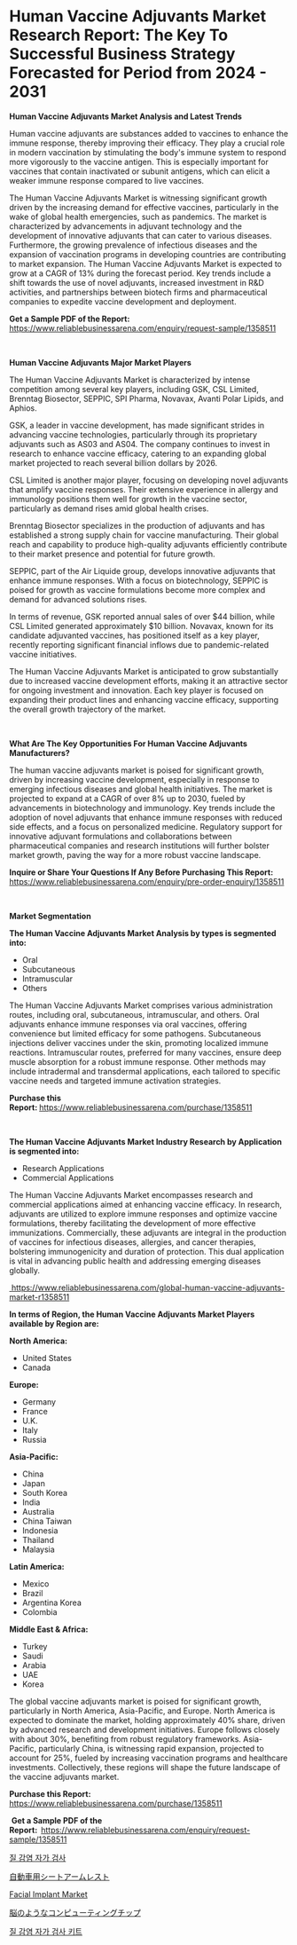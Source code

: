 <p><h1>Human Vaccine Adjuvants Market Research Report: The Key To Successful Business Strategy Forecasted for Period from 2024 - 2031</h1></p><p><strong>Human Vaccine Adjuvants Market Analysis and Latest Trends</strong></p>
<p><p>Human vaccine adjuvants are substances added to vaccines to enhance the immune response, thereby improving their efficacy. They play a crucial role in modern vaccination by stimulating the body's immune system to respond more vigorously to the vaccine antigen. This is especially important for vaccines that contain inactivated or subunit antigens, which can elicit a weaker immune response compared to live vaccines.</p><p>The Human Vaccine Adjuvants Market is witnessing significant growth driven by the increasing demand for effective vaccines, particularly in the wake of global health emergencies, such as pandemics. The market is characterized by advancements in adjuvant technology and the development of innovative adjuvants that can cater to various diseases. Furthermore, the growing prevalence of infectious diseases and the expansion of vaccination programs in developing countries are contributing to market expansion. The Human Vaccine Adjuvants Market is expected to grow at a CAGR of 13% during the forecast period. Key trends include a shift towards the use of novel adjuvants, increased investment in R&D activities, and partnerships between biotech firms and pharmaceutical companies to expedite vaccine development and deployment.</p></p>
<p><strong>Get a Sample PDF of the Report:&nbsp;</strong> <a href="https://www.reliablebusinessarena.com/enquiry/request-sample/1358511">https://www.reliablebusinessarena.com/enquiry/request-sample/1358511</a></p>
<p>&nbsp;</p>
<p><strong>Human Vaccine Adjuvants Major Market Players</strong></p>
<p><p>The Human Vaccine Adjuvants Market is characterized by intense competition among several key players, including GSK, CSL Limited, Brenntag Biosector, SEPPIC, SPI Pharma, Novavax, Avanti Polar Lipids, and Aphios. </p><p>GSK, a leader in vaccine development, has made significant strides in advancing vaccine technologies, particularly through its proprietary adjuvants such as AS03 and AS04. The company continues to invest in research to enhance vaccine efficacy, catering to an expanding global market projected to reach several billion dollars by 2026.</p><p>CSL Limited is another major player, focusing on developing novel adjuvants that amplify vaccine responses. Their extensive experience in allergy and immunology positions them well for growth in the vaccine sector, particularly as demand rises amid global health crises.</p><p>Brenntag Biosector specializes in the production of adjuvants and has established a strong supply chain for vaccine manufacturing. Their global reach and capability to produce high-quality adjuvants efficiently contribute to their market presence and potential for future growth.</p><p>SEPPIC, part of the Air Liquide group, develops innovative adjuvants that enhance immune responses. With a focus on biotechnology, SEPPIC is poised for growth as vaccine formulations become more complex and demand for advanced solutions rises.</p><p>In terms of revenue, GSK reported annual sales of over $44 billion, while CSL Limited generated approximately $10 billion. Novavax, known for its candidate adjuvanted vaccines, has positioned itself as a key player, recently reporting significant financial inflows due to pandemic-related vaccine initiatives.</p><p>The Human Vaccine Adjuvants Market is anticipated to grow substantially due to increased vaccine development efforts, making it an attractive sector for ongoing investment and innovation. Each key player is focused on expanding their product lines and enhancing vaccine efficacy, supporting the overall growth trajectory of the market.</p></p>
<p>&nbsp;</p>
<p><strong>What Are The Key Opportunities For Human Vaccine Adjuvants Manufacturers?</strong></p>
<p><p>The human vaccine adjuvants market is poised for significant growth, driven by increasing vaccine development, especially in response to emerging infectious diseases and global health initiatives. The market is projected to expand at a CAGR of over 8% up to 2030, fueled by advancements in biotechnology and immunology. Key trends include the adoption of novel adjuvants that enhance immune responses with reduced side effects, and a focus on personalized medicine. Regulatory support for innovative adjuvant formulations and collaborations between pharmaceutical companies and research institutions will further bolster market growth, paving the way for a more robust vaccine landscape.</p></p>
<p><strong>Inquire or Share Your Questions If Any Before Purchasing This Report:</strong> <a href="https://www.reliablebusinessarena.com/enquiry/pre-order-enquiry/1358511">https://www.reliablebusinessarena.com/enquiry/pre-order-enquiry/1358511</a></p>
<p>&nbsp;</p>
<p><strong>Market Segmentation</strong></p>
<p><strong>The Human Vaccine Adjuvants Market Analysis by types is segmented into:</strong></p>
<p><ul><li>Oral</li><li>Subcutaneous</li><li>Intramuscular</li><li>Others</li></ul></p>
<p><p>The Human Vaccine Adjuvants Market comprises various administration routes, including oral, subcutaneous, intramuscular, and others. Oral adjuvants enhance immune responses via oral vaccines, offering convenience but limited efficacy for some pathogens. Subcutaneous injections deliver vaccines under the skin, promoting localized immune reactions. Intramuscular routes, preferred for many vaccines, ensure deep muscle absorption for a robust immune response. Other methods may include intradermal and transdermal applications, each tailored to specific vaccine needs and targeted immune activation strategies.</p></p>
<p><strong>Purchase this Report:&nbsp;</strong><a href="https://www.reliablebusinessarena.com/purchase/1358511">https://www.reliablebusinessarena.com/purchase/1358511</a></p>
<p>&nbsp;</p>
<p><strong>The Human Vaccine Adjuvants Market Industry Research by Application is segmented into:</strong></p>
<p><ul><li>Research Applications</li><li>Commercial Applications</li></ul></p>
<p><p>The Human Vaccine Adjuvants Market encompasses research and commercial applications aimed at enhancing vaccine efficacy. In research, adjuvants are utilized to explore immune responses and optimize vaccine formulations, thereby facilitating the development of more effective immunizations. Commercially, these adjuvants are integral in the production of vaccines for infectious diseases, allergies, and cancer therapies, bolstering immunogenicity and duration of protection. This dual application is vital in advancing public health and addressing emerging diseases globally.</p></p>
<p><a href="https://www.reliablebusinessarena.com/global-human-vaccine-adjuvants-market-r1358511">&nbsp;https://www.reliablebusinessarena.com/global-human-vaccine-adjuvants-market-r1358511</a></p>
<p><strong>In terms of Region, the Human Vaccine Adjuvants Market Players available by Region are:</strong></p>
<p>
    <p> <strong> North America: </strong>
        <ul>
            <li>United States</li>
            <li>Canada</li>
        </ul>
        </p> 
    <p> <strong> Europe: </strong>
        <ul>
            <li>Germany</li>
            <li>France</li>
            <li>U.K.</li>
            <li>Italy</li>
            <li>Russia</li>
        </ul>
        </p> 
    <p> <strong> Asia-Pacific: </strong>
        <ul>
            <li>China</li>
            <li>Japan</li>
            <li>South Korea</li>
            <li>India</li>
            <li>Australia</li>
            <li>China Taiwan</li>
            <li>Indonesia</li>
            <li>Thailand</li>
            <li>Malaysia</li>
        </ul>
        </p> 
    <p> <strong> Latin America: </strong>
        <ul>
            <li>Mexico</li>
            <li>Brazil</li>
            <li>Argentina Korea</li>
            <li>Colombia</li>
        </ul>
        </p> 
    <p> <strong> Middle East & Africa: </strong>
        <ul>
            <li>Turkey</li>
            <li>Saudi</li>
            <li>Arabia</li>
            <li>UAE</li>
            <li>Korea</li>
        </ul>
    </p>
    </p>
<p><p>The global vaccine adjuvants market is poised for significant growth, particularly in North America, Asia-Pacific, and Europe. North America is expected to dominate the market, holding approximately 40% share, driven by advanced research and development initiatives. Europe follows closely with about 30%, benefiting from robust regulatory frameworks. Asia-Pacific, particularly China, is witnessing rapid expansion, projected to account for 25%, fueled by increasing vaccination programs and healthcare investments. Collectively, these regions will shape the future landscape of the vaccine adjuvants market.</p></p>
<p><strong>Purchase this Report: </strong><a href="https://www.reliablebusinessarena.com/purchase/1358511">https://www.reliablebusinessarena.com/purchase/1358511</a></p>
<p>&nbsp;<strong>Get a Sample PDF of the Report:&nbsp;&nbsp;</strong><a href="https://www.reliablebusinessarena.com/enquiry/request-sample/1358511">https://www.reliablebusinessarena.com/enquiry/request-sample/1358511</a></p>
<p><strong></strong></p>
<p><p><a href="https://medium.com/@wpzbonrg51/%EC%84%B8%EA%B3%84-vaginal-infections-self-test-market-%EC%9D%80-2024%EC%97%90%EC%84%9C-2031%EB%A1%9C-%EC%97%B0%ED%8F%89%EA%B7%A0-%EC%A6%9D%EA%B0%80%EC%9C%A8%EC%9D%84-%EB%B3%B4%EC%9D%BC-%EA%B2%83%EC%9C%BC%EB%A1%9C-%EC%98%88%EC%83%81%EB%90%A9%EB%8B%88%EB%8B%A4-0036a978d157">질 감염 자가 검사</a></p><p><a href="https://medium.com/@leostanton1960/2024%E5%B9%B4%E3%81%8B%E3%82%892031%E5%B9%B4%E3%81%BE%E3%81%A7%E3%81%AE%E6%9C%9F%E9%96%93%E3%81%AB%E3%81%8A%E3%81%91%E3%82%8B-%E3%82%B0%E3%83%AD%E3%83%BC%E3%83%90%E3%83%AB%E8%87%AA%E5%8B%95%E8%BB%8A%E3%82%B7%E3%83%BC%E3%83%88%E3%82%A2%E3%83%BC%E3%83%A0%E3%83%AC%E3%82%B9%E3%83%88%E5%B8%82%E5%A0%B4%E3%82%BB%E3%82%AF%E3%82%BF%E3%83%BC%E3%81%AE%E5%B8%82%E5%A0%B4%E5%8B%95%E5%90%91%E3%81%A8%E6%9C%AA%E6%9D%A5%E3%81%AE%E3%83%88%E3%83%AC%E3%83%B3%E3%83%89%E3%81%AE%E4%BA%88%E6%B8%AC-3224b5235352">自動車用シートアームレスト</a></p><p><a href="https://www.linkedin.com/pulse/market-insights-global-facial-implant-forecast-innovation-cqr0c?trackingId=pG1bvbx4TV2NXzNr4HwK4g%3D%3D">Facial Implant Market</a></p><p><a href="https://medium.com/@lonnierami89675202/brain-like-computing-chip-market-%E3%81%AE%E3%82%B0%E3%83%AD%E3%83%BC%E3%83%90%E3%83%AB%E5%B8%82%E5%A0%B4%E6%A6%82%E8%A6%81%E3%81%AF-%E4%B8%96%E7%95%8C%E3%81%8A%E3%82%88%E3%81%B3%E4%B8%BB%E8%A6%81%E5%B8%82%E5%A0%B4%E3%81%AB%E3%81%8A%E3%81%91%E3%82%8B%E6%A5%AD%E7%95%8C%E3%81%AB%E5%BD%B1%E9%9F%BF%E3%82%92%E4%B8%8E%E3%81%88%E3%82%8B%E4%B8%BB%E8%A6%81%E3%81%AA%E3%83%88%E3%83%AC%E3%83%B3%E3%83%89%E3%81%AB%E3%81%A4%E3%81%84%E3%81%A6-%E7%8B%AC%E8%87%AA%E3%81%AE%E8%A6%96%E7%82%B9%E3%82%92%E6%8F%90%E4%BE%9B%E3%81%97%E3%81%BE%E3%81%99-577d6a7760c7">脳のようなコンピューティングチップ</a></p><p><a href="https://medium.com/@wpzbonrg51/%EC%84%B8%EA%B3%84-vaginal-infections-self-test-kit-market-%EC%9D%80-2024%EC%97%90%EC%84%9C-2031%EB%A1%9C-%EC%97%B0%ED%8F%89%EA%B7%A0-%EC%A6%9D%EA%B0%80%EC%9C%A8%EC%9D%84-%EB%B3%B4%EC%9D%BC-%EA%B2%83%EC%9C%BC%EB%A1%9C-%EC%98%88%EC%83%81%EB%90%A9%EB%8B%88%EB%8B%A4-dd81e0d1de7b">질 감염 자가 검사 키트</a></p></p>